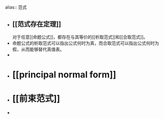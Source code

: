 alias:: 范式

- ## [[范式存在定理]]
  对于任意[[命题公式]]，都存在与其等价的[[析取范式]]和[[合取范式]]。
- 命题公式的析取范式可以指出公式何时为真，而合取范式可以指出公式何时为假，从而能够替代真值表。
-
- # [[principal normal form]]
- # [[前束范式]]
-